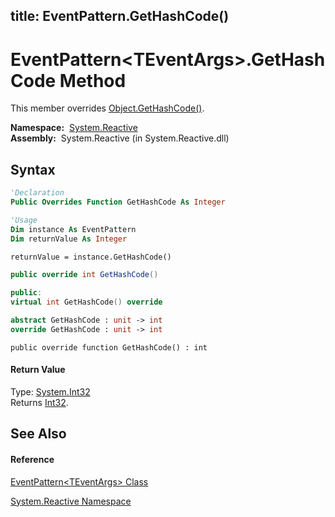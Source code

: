 title: EventPattern<TEventArgs>.GetHashCode()
---
# EventPattern\<TEventArgs\>.GetHashCode Method

This member overrides [Object.GetHashCode()](https://msdn.microsoft.com/en-us/library/zdee4b3y).

**Namespace:**  [System.Reactive](System.Reactive\System.Reactive.md)  
**Assembly:**  System.Reactive (in System.Reactive.dll)

## Syntax

```vb
'Declaration
Public Overrides Function GetHashCode As Integer
```

```vb
'Usage
Dim instance As EventPattern
Dim returnValue As Integer

returnValue = instance.GetHashCode()
```

```csharp
public override int GetHashCode()
```

```c++
public:
virtual int GetHashCode() override
```

```fsharp
abstract GetHashCode : unit -> int 
override GetHashCode : unit -> int 
```

```jscript
public override function GetHashCode() : int
```

#### Return Value

Type: [System.Int32](https://msdn.microsoft.com/en-us/library/td2s409d)  
Returns [Int32](https://msdn.microsoft.com/en-us/library/td2s409d).

## See Also

#### Reference

[EventPattern\<TEventArgs\> Class](EventPattern\EventPattern(TEventArgs).md)

[System.Reactive Namespace](System.Reactive\System.Reactive.md)





